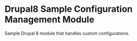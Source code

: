 # Drupal8 Sample Configuration Management Module
Sample Drupal 8 module that handles custom configurations.

